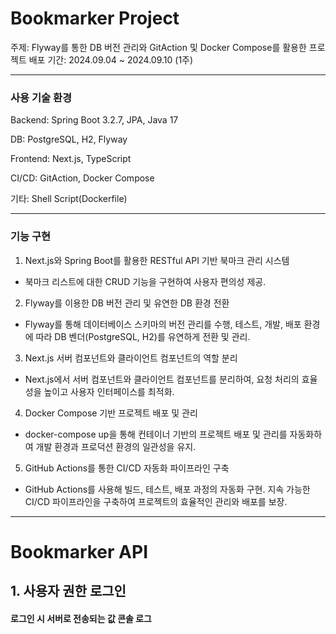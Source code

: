 # Bookmarker Project
주제: Flyway를 통한 DB 버전 관리와 GitAction 및 Docker Compose를 활용한 프로젝트 배포
기간: 2024.09.04 ~ 2024.09.10 (1주)




----------------------




### 사용 기술 환경

Backend: Spring Boot 3.2.7, JPA, Java 17

DB: PostgreSQL, H2, Flyway

Frontend: Next.js, TypeScript

CI/CD: GitAction, Docker Compose

기타: Shell Script(Dockerfile)




----------------------




### 기능 구현


1. Next.js와 Spring Boot를 활용한 RESTful API 기반 북마크 관리 시스템
  -  북마크 리스트에 대한 CRUD 기능을 구현하여 사용자 편의성 제공.

2. Flyway를 이용한 DB 버전 관리 및 유연한 DB 환경 전환
  -  Flyway를 통해 데이터베이스 스키마의 버전 관리를 수행, 테스트, 개발, 배포 환경에 따라 DB 벤더(PostgreSQL, H2)를 유연하게 전환 및 관리.

3. Next.js 서버 컴포넌트와 클라이언트 컴포넌트의 역할 분리
  -  Next.js에서 서버 컴포넌트와 클라이언트 컴포넌트를 분리하여, 요청 처리의 효율성을 높이고 사용자 인터페이스를 최적화.

4. Docker Compose 기반 프로젝트 배포 및 관리
  -  docker-compose up을 통해 컨테이너 기반의 프로젝트 배포 및 관리를 자동화하여 개발 환경과 프로덕션 환경의 일관성을 유지.

5. GitHub Actions를 통한 CI/CD 자동화 파이프라인 구축
  -  GitHub Actions를 사용해 빌드, 테스트, 배포 과정의 자동화 구현. 지속 가능한 CI/CD 파이프라인을 구축하여 프로젝트의 효율적인 관리와 배포를 보장.




----------------------





# Bookmarker API


## 1. 사용자 권한 로그인


#### 로그인 시 서버로 전송되는 값 콘솔 로그



